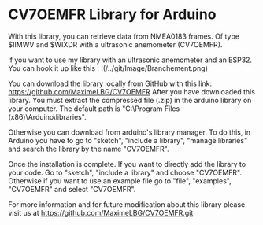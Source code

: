 # CV7OEMFR Library for Arduino

With this library, you can retrieve data from NMEA0183 frames. Of type $IIMWV and $WIXDR with a ultrasonic anemometer (CV7OEMFR).

if you want to use my library with an ultrasonic anemometer and an ESP32. You can hook it up like this :
!(/../git/Image/Branchement.png)


You can download the library locally from GitHub with this link: https://github.com/MaximeLBG/CV7OEMFR
After you have downloaded this library. You must extract the compressed file (.zip) in the arduino library on your computer. The default path is "C:\Program Files (x86)\Arduino\libraries\".

Otherwise you can download from arduino's library manager. To do this, in Arduino you have to go to "sketch", "include a library", "manage libraries" and search the library by the name "CV7OEMFR".

Once the installation is complete. If you want to directly add the library to your code. Go to "sketch", "include a library" and choose "CV7OEMFR". 
Otherwise if you want to use an example file go to "file", "examples", "CV7OEMFR" and select "CV7OEMFR".

For more information and for future modification about this library please visit us at
https://github.com/MaximeLBG/CV7OEMFR.git